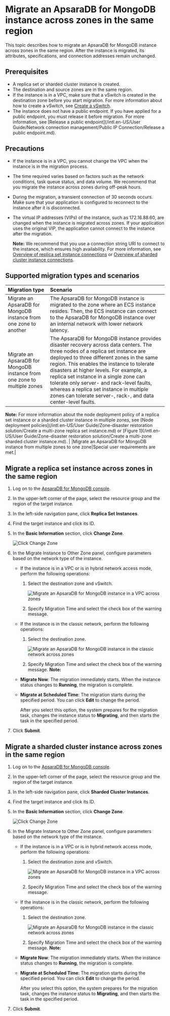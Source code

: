 # Migrate an ApsaraDB for MongoDB instance across zones in the same region

This topic describes how to migrate an ApsaraDB for MongoDB instance across zones in the same region. After the instance is migrated, its attributes, specifications, and connection addresses remain unchanged.

## Prerequisites

-   A replica set or sharded cluster instance is created.
-   The destination and source zones are in the same region.
-   If the instance is in a VPC, make sure that a vSwitch is created in the destination zone before you start migration. For more information about how to create a vSwitch, see [Create a vSwitch](https://www.alibabacloud.com/help/zh/doc-detail/65387.htm).
-   The instance does not have a public endpoint. If you have applied for a public endpoint, you must release it before migration. For more information, see [Release a public endpoint](/intl.en-US/User Guide/Network connection management/Public IP Connection/Release a public endpoint.md).

## Precautions

-   If the instance is in a VPC, you cannot change the VPC when the instance is in the migration process.
-   The time required varies based on factors such as the network conditions, task queue status, and data volume. We recommend that you migrate the instance across zones during off-peak hours.
-   During the migration, a transient connection of 30 seconds occurs. Make sure that your application is configured to reconnect to the instance after it is disconnected.
-   The virtual IP addresses \(VIPs\) of the instance, such as 172.16.88.60, are changed when the instance is migrated across zones. If your application uses the original VIP, the application cannot connect to the instance after the migration.

    **Note:** We recommend that you use a connection string URI to connect to the instance, which ensures high availability. For more information, see [Overview of replica set instance connections]() or [Overview of sharded cluster instance connections]().


## Supported migration types and scenarios

|Migration type|Scenario|
|:-------------|:-------|
|Migrate an ApsaraDB for MongoDB instance from one zone to another|The ApsaraDB for MongoDB instance is migrated to the zone where an ECS instance resides. Then, the ECS instance can connect to the ApsaraDB for MongoDB instance over an internal network with lower network latency.|
|Migrate an ApsaraDB for MongoDB instance from one zone to multiple zones|The ApsaraDB for MongoDB instance provides disaster recovery across data centers. The three nodes of a replica set instance are deployed to three different zones in the same region. This enables the instance to tolerate disasters at higher levels. For example, a replica set instance in a single zone can tolerate only server- and rack-level faults, whereas a replica set instance in multiple zones can tolerate server-, rack-, and data center-level faults.

**Note:** For more information about the node deployment policy of a replica set instance or a sharded cluster instance in multiple zones, see [Node deployment policies](/intl.en-US/User Guide/Zone-disaster restoration solution/Create a multi-zone replica set instance.md) or [Figure 1](/intl.en-US/User Guide/Zone-disaster restoration solution/Create a multi-zone sharded cluster instance.md). |
|Migrate an ApsaraDB for MongoDB instance from multiple zones to one zone|Special user requirements are met.|

## Migrate a replica set instance across zones in the same region

1.  Log on to the [ApsaraDB for MongoDB console](https://mongodb.console.aliyun.com/).

2.  In the upper-left corner of the page, select the resource group and the region of the target instance.

3.  In the left-side navigation pane, click **Replica Set Instances**.

4.  Find the target instance and click its ID.

5.  In the **Basic Information** section, click **Change Zone**.

    ![Click Change Zone](https://static-aliyun-doc.oss-accelerate.aliyuncs.com/assets/img/en-US/2835298951/p44911.png)

6.  In the Migrate Instance to Other Zone panel, configure parameters based on the network type of the instance.

    -   If the instance is in a VPC or is in hybrid network access mode, perform the following operations:
        1.  Select the destination zone and vSwitch.

            ![Migrate an ApsaraDB for MongoDB instance in a VPC across zones](https://static-aliyun-doc.oss-accelerate.aliyuncs.com/assets/img/en-US/2835298951/p94218.png)

        2.  Specify Migration Time and select the check box of the warning message.
    -   If the instance is in the classic network, perform the following operations:
        1.  Select the destination zone.

            ![Migrate an ApsaraDB for MongoDB instance in the classic network across zones](https://static-aliyun-doc.oss-accelerate.aliyuncs.com/assets/img/en-US/2835298951/p94219.png)

        2.  Specify Migration Time and select the check box of the warning message.
    **Note:**

    -   **Migrate Now**: The migration immediately starts. When the instance status changes to **Running**, the migration is complete.
    -   **Migrate at Scheduled Time**: The migration starts during the specified period. You can click **Edit** to change the period.

        After you select this option, the system prepares for the migration task, changes the instance status to **Migrating**, and then starts the task in the specified period.

7.  Click **Submit**.


## Migrate a sharded cluster instance across zones in the same region

1.  Log on to the [ApsaraDB for MongoDB console](https://mongodb.console.aliyun.com/).

2.  In the upper-left corner of the page, select the resource group and the region of the target instance.

3.  In the left-side navigation pane, click **Sharded Cluster Instances**.

4.  Find the target instance and click its ID.

5.  In the **Basic Information** section, click **Change Zone**.

    ![Click Change Zone](https://static-aliyun-doc.oss-accelerate.aliyuncs.com/assets/img/en-US/2835298951/p44911.png)

6.  In the Migrate Instance to Other Zone panel, configure parameters based on the network type of the instance.

    -   If the instance is in a VPC or is in hybrid network access mode, perform the following operations:
        1.  Select the destination zone and vSwitch.

            ![Migrate an ApsaraDB for MongoDB instance in a VPC across zones](https://static-aliyun-doc.oss-accelerate.aliyuncs.com/assets/img/en-US/2835298951/p94220.png)

        2.  Specify Migration Time and select the check box of the warning message.
    -   If the instance is in the classic network, perform the following operations:
        1.  Select the destination zone.

            ![Migrate an ApsaraDB for MongoDB instance in the classic network across zones](https://static-aliyun-doc.oss-accelerate.aliyuncs.com/assets/img/en-US/2835298951/p94221.png)

        2.  Specify Migration Time and select the check box of the warning message.
    **Note:**

    -   **Migrate Now**: The migration immediately starts. When the instance status changes to **Running**, the migration is complete.
    -   **Migrate at Scheduled Time**: The migration starts during the specified period. You can click **Edit** to change the period.

        After you select this option, the system prepares for the migration task, changes the instance status to **Migrating**, and then starts the task in the specified period.

7.  Click **Submit**.


